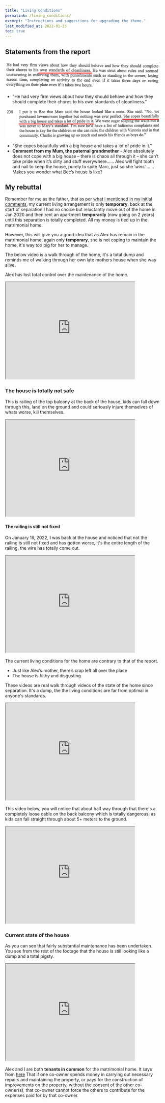```yaml
---
title: "Living Conditions"
permalink: /living_conditions/
excerpt: "Instructions and suggestions for upgrading the theme."
last_modified_at: 2022-01-23
toc: true
---
```

## Statements from the report

![](../blobs/livingconditions/Report1.png)

- "He had very firm views about how they should behave and how they should complete their chores to his own standards of cleanliness."

![](../blobs/livingconditions/Report2.png)

- "She copes beautifully with a big house and takes a lot of pride in it."
- **Comment from my Mum, the paternal grandmother** - Alex absolutely does not cope with a big house – there is chaos all through it – she can’t take pride when it’s dirty and stuff everywhere……  Alex will fight tooth and nail to keep the house, purely to spite Marc, just so she ‘*wins*’…….  Makes you wonder what Bec’s house is like?

## My rebuttal

Remember for me as the father, that as per [what I mentioned in my initial comments](/marcseparation/my_initial_comments/#unfairly-judged-based-on-current-time-with-the-kids), my current living arrangement is only **temporary**, back at the start of separation I had no choice but reluctantly move out of the home in Jan 2020 and then rent an apartment **temporarily** (now going on 2 years) until this separation is totally completed. All my money is tied up in the matrimonial home.

However, this will give you a good idea that as Alex has remain in the matrimonial home, again only **temporary**, she is not coping to maintain the home, it's way too big for her to manage.

The below video is a walk through of the home, it's a total dump and reminds me of walking through her own late mothers house when she was alive.

Alex has lost total control over the maintenance of the home.

<iframe width="420" height="315"
    src="https://www.youtube.com/embed/gDr0XIgdk7A?playlist=gDr0XIgdk7A&loop=1&Version=3&autoplay=1&mute=1&showinfo=1&rel=0">
</iframe>

### The house is totally not safe

This is railing of the top balcony at the back of the house, kids can fall down through this, land on the ground and could seriously injure themselves of whats worse, kill themselves. 

<iframe width="420" height="315"
    src="https://www.youtube.com/embed/Pb2Wtx18Zj8?playlist=Pb2Wtx18Zj8&loop=1&start=81&end=89&Version=3&autoplay=1&mute=1&showinfo=1&rel=0">
</iframe>

#### The railing is still not fixed

On January 16, 2022, I was back at the house and noticed that not the railing is still not fixed and has gotten worse, it's the entire length of the railing, the wire has totally come out. 

<iframe width="420" height="315"
    src="https://www.youtube.com/embed/rW6g---2QLw?playlist=rW6g---2QLw&loop=1&start=81&end=89&Version=3&autoplay=1&mute=1&showinfo=1&rel=0">
</iframe>


The current living conditions for the home are contrary to that of the report. 

- Just like Alex’s mother, there’s crap left all over the place
- The house is filthy and disgusting 

These videos are real walk through videos of the state of the home since separation. It's a dump, the the living conditions are far from optimal in anyone's standards.

<iframe width="420" height="315"
    src="https://www.youtube.com/embed/hixvOH7lxVo?playlist=hixvOH7lxVo&loop=1&Version=3&autoplay=1&mute=1&showinfo=1&rel=0">
</iframe>

This video below, you will notice that about half way through that there's a completely loose cable on the back balcony which is totally dangerous, as kids can fall straight through about 5+ meters to the ground. 

<iframe width="420" height="315"
    src="https://www.youtube.com/embed/1oJeG2IlXPQ?playlist=1oJeG2IlXPQ&loop=1&Version=3&autoplay=1&mute=1&showinfo=1&rel=0">
</iframe>

### Current state of the house

As you can see that fairly substantial maintenance has been undertaken. You see from the rest of the footage that the house is still looking like a dump and a total pigsty. 

<iframe width="420" height="315"
    src="https://www.youtube.com/embed/ylQRMTdOcjc?playlist=ylQRMTdOcjc&loop=1&Version=3&autoplay=1&mute=1&showinfo=1&rel=0">
</iframe>

Alex and I are both **tenants in common** for the matrimonial home. It says from [here](https://www.aussielegal.com.au/nsw-property-law-co-ownership-tenants-in-common-joint-tenants) That if one co-owner spends money in carrying out necessary repairs and maintaining the property, or pays for the construction of improvements on the property, without the consent of the other co-owner(s), that co-owner cannot force the others to contribute for the expenses paid for by that co-owner.
